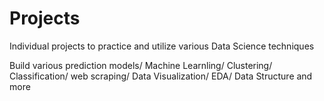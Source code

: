 # Projects
Individual projects to practice and utilize various Data Science techniques

Build various prediction models/ Machine Learnling/ Clustering/ Classification/ web scraping/ Data Visualization/ EDA/ Data Structure and more
